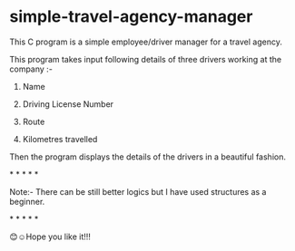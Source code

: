 # simple-travel-agency-manager

This C program is a simple employee/driver manager for a travel agency.

This program takes input following details of three drivers working at the company :-

1. Name

2. Driving License Number

3. Route

4. Kilometres travelled

Then the program displays the details of the drivers in a beautiful fashion.

\* \* \* \* \*

Note:- There can be still better logics but I have used structures as a beginner.

\* \* \* \* \*

😊☺Hope you like it!!!
